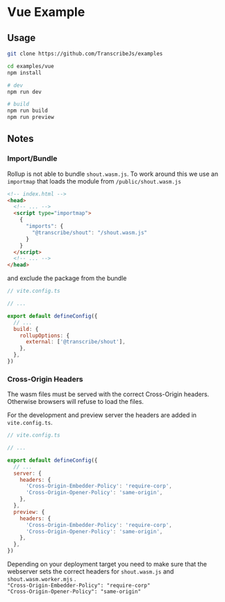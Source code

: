 # Vue Example

## Usage

```bash
git clone https://github.com/TranscribeJs/examples

cd examples/vue
npm install

# dev
npm run dev

# build
npm run build
npm run preview
```

## Notes

### Import/Bundle

Rollup is not able to bundle `shout.wasm.js`. To work around this we use an `importmap` that loads the module from `/public/shout.wasm.js`

```html
<!-- index.html -->
<head>
  <!-- ... -->
  <script type="importmap">
    {
      "imports": {
        "@transcribe/shout": "/shout.wasm.js"
      }
    }
  </script>
  <!-- ... -->
</head>
```

and exclude the package from the bundle

```js
// vite.config.ts

// ...

export default defineConfig({
  // ...
  build: {
    rollupOptions: {
      external: ['@transcribe/shout'],
    },
  },
})
```

### Cross-Origin Headers

The wasm files must be served with the correct Cross-Origin headers. Otherwise browsers will refuse to load the files.

For the development and preview server the headers are added in `vite.config.ts`.

```js
// vite.config.ts

// ...

export default defineConfig({
  // ...
  server: {
    headers: {
      'Cross-Origin-Embedder-Policy': 'require-corp',
      'Cross-Origin-Opener-Policy': 'same-origin',
    },
  },
  preview: {
    headers: {
      'Cross-Origin-Embedder-Policy': 'require-corp',
      'Cross-Origin-Opener-Policy': 'same-origin',
    },
  },
})
```

Depending on your deployment target you need to make sure that the webserver sets the correct headers for `shout.wasm.js` and `shout.wasm.worker.mjs` .  
`"Cross-Origin-Embedder-Policy": "require-corp"`  
`"Cross-Origin-Opener-Policy": "same-origin"`
